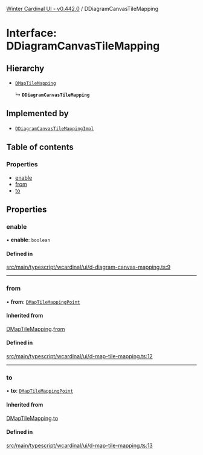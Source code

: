 [Winter Cardinal UI - v0.442.0](../index.md) / DDiagramCanvasTileMapping

# Interface: DDiagramCanvasTileMapping

## Hierarchy

- [`DMapTileMapping`](DMapTileMapping.md)

  ↳ **`DDiagramCanvasTileMapping`**

## Implemented by

- [`DDiagramCanvasTileMappingImpl`](../classes/DDiagramCanvasTileMappingImpl.md)

## Table of contents

### Properties

- [enable](DDiagramCanvasTileMapping.md#enable)
- [from](DDiagramCanvasTileMapping.md#from)
- [to](DDiagramCanvasTileMapping.md#to)

## Properties

### enable

• **enable**: `boolean`

#### Defined in

[src/main/typescript/wcardinal/ui/d-diagram-canvas-mapping.ts:9](https://github.com/winter-cardinal/winter-cardinal-ui/blob/v0.442.0/src/main/typescript/wcardinal/ui/d-diagram-canvas-mapping.ts#L9)

___

### from

• **from**: [`DMapTileMappingPoint`](DMapTileMappingPoint.md)

#### Inherited from

[DMapTileMapping](DMapTileMapping.md).[from](DMapTileMapping.md#from)

#### Defined in

[src/main/typescript/wcardinal/ui/d-map-tile-mapping.ts:12](https://github.com/winter-cardinal/winter-cardinal-ui/blob/v0.442.0/src/main/typescript/wcardinal/ui/d-map-tile-mapping.ts#L12)

___

### to

• **to**: [`DMapTileMappingPoint`](DMapTileMappingPoint.md)

#### Inherited from

[DMapTileMapping](DMapTileMapping.md).[to](DMapTileMapping.md#to)

#### Defined in

[src/main/typescript/wcardinal/ui/d-map-tile-mapping.ts:13](https://github.com/winter-cardinal/winter-cardinal-ui/blob/v0.442.0/src/main/typescript/wcardinal/ui/d-map-tile-mapping.ts#L13)
